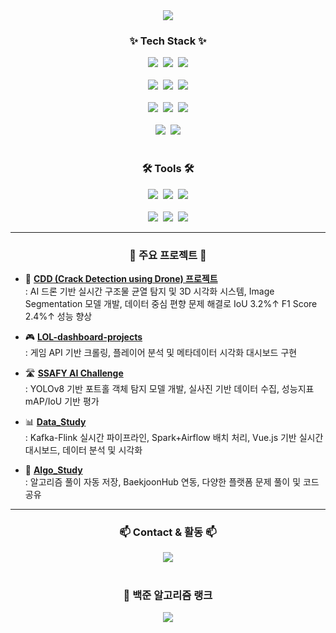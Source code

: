 <!-- 타이틀 -->
<div align="center">
  <img src="https://capsule-render.vercel.app/api?type=waving&color=auto&height=230&section=header&text=👋%20Hi,%20I'm%20Chulhwan!%20👋&fontSize=40&fontAlign=50&fontColor=ffffff" />
</div>

<h3 align="center">✨ Tech Stack ✨</h3>
<div align="center">
  <img src="https://img.shields.io/badge/Python-3776AB?style=for-the-badge&logo=python&logoColor=white" />&nbsp
  <img src="https://img.shields.io/badge/Pandas-150458.svg?style=for-the-badge&logo=pandas&logoColor=white" />&nbsp
  <img src="https://img.shields.io/badge/Numpy-013243.svg?style=for-the-badge&logo=numpy&logoColor=white" />
</div>

<br>

<div align="center">
  <img src="https://img.shields.io/badge/Matplotlib-11557c?style=for-the-badge&logo=Matplotlib&logoColor=white" />&nbsp
  <img src="https://img.shields.io/badge/Seaborn-0C7DC3?style=for-the-badge&logo=seaborn&logoColor=white" />&nbsp
  <img src="https://img.shields.io/badge/Scikit--learn-F7931E?style=for-the-badge&logo=scikit-learn&logoColor=white" />
</div>

<br>

<div align="center">
  <img src="https://img.shields.io/badge/OpenCV-5C3EE8?style=for-the-badge&logo=opencv&logoColor=white" />&nbsp
  <img src="https://img.shields.io/badge/Albumentations-00D4AA?style=for-the-badge&logo=albumentations&logoColor=white" />&nbsp
  <img src="https://img.shields.io/badge/PyTorch-EE4C2C?style=for-the-badge&logo=pytorch&logoColor=white" />
</div>

<br>

<div align="center">
  <img src="https://img.shields.io/badge/PostgreSQL-336791.svg?style=for-the-badge&logo=postgresql&logoColor=white" />&nbsp
  <img src="https://img.shields.io/badge/MySQL-4479A1.svg?style=for-the-badge&logo=mysql&logoColor=white" />
</div>

<br>

<h3 align="center">🛠 Tools 🛠</h3>
<div align="center">
  <img src="https://img.shields.io/badge/VSCode-007ACC?style=for-the-badge&logo=visual-studio-code&logoColor=white" />&nbsp
  <img src="https://img.shields.io/badge/PyCharm-000000.svg?style=for-the-badge&logo=pycharm&logoColor=green" />&nbsp
  <img src="https://img.shields.io/badge/Git-F05032.svg?style=for-the-badge&logo=git&logoColor=white" />
</div>

<br>

<div align="center">
  <img src="https://img.shields.io/badge/Figma-F24E1E.svg?style=for-the-badge&logo=figma&logoColor=white" />&nbsp
  <img src="https://img.shields.io/badge/Photoshop-31A8FF?style=for-the-badge&logo=adobe-photoshop&logoColor=white" />&nbsp
  <img src="https://img.shields.io/badge/FinalCutPro-000000?style=for-the-badge&logo=apple&logoColor=white" />
</div>

---

<h3 align="center">💼 주요 프로젝트 💼</h3>

- 🚁 **[CDD (Crack Detection using Drone) 프로젝트](https://github.com/ha-nyang-95/Crack_Detection_Drone)**  
  : AI 드론 기반 실시간 구조물 균열 탐지 및 3D 시각화 시스템, Image Segmentation 모델 개발, 데이터 중심 편향 문제 해결로 IoU 3.2%↑ F1 Score 2.4%↑ 성능 향상

- 🎮 **[LOL-dashboard-projects](https://github.com/ha-nyang-95/LOL-dashboard-projects)**  
  : 게임 API 기반 크롤링, 플레이어 분석 및 메타데이터 시각화 대시보드 구현

- 🛣 **[SSAFY AI Challenge](https://github.com/ha-nyang-95/SSAFY_AI_Challenge)**  
  : YOLOv8 기반 포트홀 객체 탐지 모델 개발, 실사진 기반 데이터 수집, 성능지표 mAP/IoU 기반 평가

- 📊 **[Data_Study](https://github.com/ha-nyang-95/Data_Study)**  
  : Kafka-Flink 실시간 파이프라인, Spark+Airflow 배치 처리, Vue.js 기반 실시간 대시보드, 데이터 분석 및 시각화

- 🧠 **[Algo_Study](https://github.com/ha-nyang-95/Algo_study)**  
  : 알고리즘 풀이 자동 저장, BaekjoonHub 연동, 다양한 플랫폼 문제 풀이 및 코드 공유

---

<h3 align="center">📫 Contact & 활동 📫</h3>
<div align="center">
  <a href="mailto:wkdcjfghks2@naver.com">
    <img src="https://img.shields.io/badge/wkdcjfghks2@naver.com-03C75A?style=for-the-badge&logo=naver&logoColor=white" />
  </a>
</div>

<br>

<div align="center">
  <h3>📌 백준 알고리즘 랭크</h3>
  <a href="https://solved.ac/asdsw15">
    <img src="http://mazassumnida.wtf/api/v2/generate_badge?boj=asdsw15" />
  </a>
</div>
